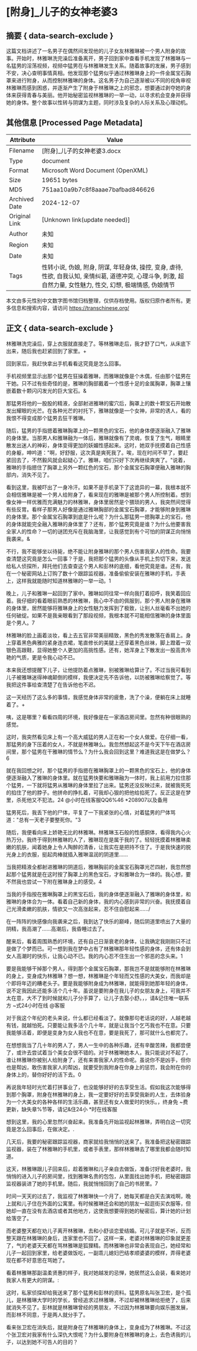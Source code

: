 # [附身]_儿子的女神老婆3



## 摘要  { data-search-exclude }

<!-- tcd_abstract -->
这篇文档讲述了一名男子在偶然间发现他的儿子女友林雅琳被一个男人附身的故事。开始时，林雅琳洗完澡后准备离开，男子回到家中查看手机发现了林雅琳与一名猛男的淫荡视频，视频中猛男在与林雅琳发生关系。随着故事的发展，男子感到不安，决心查明事情真相。他发现那个猛男似乎通过林雅琳身上的一件金属宝石胸罩来进行附身，从而控制林雅琳的身体。这名男子为自己逐渐被以不同的视角审视林雅琳而感到困惑，并逐渐产生了附身于林雅琳之上的邪念，想要通过剥夺她的身体来获得青春与美丽。他开始秘密监视林雅琳的一举一动，以寻求机会变身并获得她的身体。整个故事以性转与阴谋为主题，同时涉及复杂的人际关系及心理动机。

<!-- tcd_abstract_end -->

## 其他信息 [Processed Page Metadata]

| Attribute       | Value                                  |
|-----------------|----------------------------------------|
| Filename        | [附身]_儿子的女神老婆3.docx                             |
| Type            | document                                 |
| Format          | Microsoft Word Document (OpenXML)                               |
| Size            | 19651 bytes                           |
| MD5             | 751aa10a9b7c8f8aaae7bafbad846626                                  |
| Archived Date   | 2024-12-07                             |
| Original Link   | [Unknown link(update needed)]                         |
| Author          | 未知                               |
| Region          | 未知                               |
| Date            | 未知                                 |
| Tags            | 性转小说, 伪娘, 附身, 阴谋, 年轻身体, 操控, 变身, 虐待, 性欲, 自我认知, 亲情纠葛, 道德冲突, 心理斗争, 刺激, 超自然力量, 女性魅力, 性交, 幻想, 极端情感, 伪娘情节                                 |

本文由多元性别中文数字图书馆归档整理，仅供存档使用。版权归原作者所有。更多信息和搜索内容，请访问 <https://transchinese.org/>


## 正文 { data-search-exclude }

<!-- tcd_main_text -->
林雅琳洗完澡后，穿上衣服就直接走了。等林雅琳走后，我才舒了口气，从床底下出来，随后我也赶紧回到了家里。+



回到家后，我赶快拿出手机看看这究竟是怎么回事。





手机视频里显示出那个猛男在狂操着雅琳，而雅琳就像是个木偶，任由那个猛男在干她。只不过有些奇怪的是，雅琳的胸部戴着一个性感十足的金属胸罩，胸罩上镶嵌着数十颗闪闪发光的巨大宝石。&





那猛男将他的一股股的精液，全部射进雅琳的蜜穴后，胸罩上的数十颗宝石开始散发出耀眼的光芒。在各种光芒的衬托下，雅琳就像是一个女神，非常的诱人，看的我恨不得变成那个猛男去狂干雅琳。





随后，猛男的手指摁着雅琳胸罩上的一颗黑色的宝石，他的身体便逐渐融入了雅琳的身体里。当那男人和雅琳融为一体后，雅琳就像有了灵魂，恢复了生气，眼睛里散发出迷人的神彩，身体变得更加的妖媚性感起来。这时，她双手抚摸着自己性感的身躯，呻吟道："啊，好舒服，这次真是爽死我了。唉，现在时间不早了，要赶紧回去了，不然毅风就会起疑心了。雅琳，咱们只好下次再继续爽爽了。"说着，雅琳的手指摁住了胸罩上另外一颗红色的宝石，那个金属宝石胸罩便融入雅琳的胸部内，消失不见了。





看到这里，我被吓出了一身冷汗。如果不是手机录下了这诡异的一幕，我根本就不会相信雅琳是被一个男人给附身了，看来现在的雅琳是被那个男人所控制着。想到像女神一样优雅而充满魅力的林雅琳，身体里居然是个猥琐的男人，我突然间觉得有些反胃。看样子那男人好像是通过雅琳胸部的金属宝石胸罩，才能够附身到雅琳的身体里。那个金属宝石胸罩到底是什么呢？为什么那猛男一摁胸罩上的宝石，他的身体就能完全融入雅琳的身体里了？还有，那个猛男究竟是谁？为什么他要害我全家人的性命？一切的谜团充斥在我脑海里，让我感觉到有个可怕的阴谋正向悄悄我袭来。&





不行，我不能够坐以待毙，绝不能让附身雅琳的那个男人伤害我家人的性命。我要查清楚这究竟是怎么一回事？于是，我把那个猛男的头像从手机上剪切下来，发送给私人侦探所，拜托他们去查查这个男人和彭林的底细，看他究竟是谁。还有，我在一个秘密网站上订购了数十个跟踪监视器，准备偷偷安装在雅琳的手机，手表上，这样我就能随时知道林雅琳的一举一动。1







晚上，儿子和雅琳一起回到了家中。雅琳如同往常一样向我打着招呼，我笑着回应着。我仔细的看着眼前熟悉的林雅琳，我心中不由的佩服到，那个男人附身在雅琳的身体里，居然能够将雅琳身上的女性魅力发挥到了极致，让别人丝毫看不出她的任何破绽。如果不是我亲眼看到了那段视频，我根本就不可能相信雅琳的身体里面是个男人。7





林雅琳的脸上画着淡妆，看上去五官非常美丽精致，黑色的秀发散落在香肩上。身上穿着黑色典雅的紧身连衣裙，笔直修长的美腿上还穿着黑色丝袜，脚上蹬着一双银色高跟鞋，显得她整个人更加的高挑性感。还有，她浑身上下散发出一股高贵冷艳的气质，更是令我心动不已。





本来我还想提醒下儿子，让他提防着点雅琳，别被雅琳给算计了。不过当我可看到儿子被雅琳迷得神魂颠倒的模样，我便决定先不告诉他，以防被雅琳给察觉了。等我把这件事给查清楚了在告诉他也不迟。





这一天经历了这么多的事情，我感觉身体非常的疲惫，洗了个澡，便躺在床上就睡着了。+





咦，这是哪里？看看四周的环境，我好像是在一家酒店房间里。忽然有种很眼熟的感觉。





这时，我突然看见床上有一个高大威猛的男人正在和一个女人做爱。在仔细一看，那猛男的身下压着的女人，不就是林雅琳么。我忽然想起这不是今天下午在酒店房间里，那个猛男在干雅琳的情节么？为什么我会回到这里？难道我这是在做梦么？6





就在我回想之时，那个猛男的手指摁在雅琳胸罩上的一颗黑色的宝石上，他的身体便逐渐融入了雅琳的身体里。就在猛男快要和雅琳融为一体时，我上前用力拉住那个猛男，一下就将猛男从雅琳的身体里拉了出来。猛男还没反映过来，就被我死死的掐住了他的脖子。他拼命的挣扎着，可我却心狠的把他给掐死了。反正这是在梦里，杀死他又不犯法。24 @小时在线客服QQ6%46 *208907以及备用





猛男死后，我丢下他的尸体，平复了一下我紧张的心情，对着猛男的尸体骂道："总有一天老子要整死你。"3





随后，我便看向床上娇艳无比的林雅琳。林雅琳玉石般的性感胴体，看得我内心火热万分。我终于得到林雅琳的人了，雅琳现在是属于我的了。轻轻抚摸着林雅琳柔嫩的肌肤，闻着她身上令人陶醉的清香，让我实在是把持不住了。于是我快速的脱光身上的衣服，挺起肉棒就插入雅琳温润的阴道里......







当我把精液全都射进雅琳的阴道后，雅琳胸前的金属宝石胸罩光芒四射，我忽然想起那个猛男就是在这时按了胸罩上的黑色宝石，才和雅琳合为一体的。我心想，要不然我也尝试一下附在雅琳身上的感受。4





当我的手指按在雅琳胸罩上的黑宝石后，我的身体便逐渐融入了雅琳的身体里，和雅琳的身体合为一体。看着自己新的身体，我的内心感到非常的兴奋。我抚摸着自己光滑柔嫩的肌肤，情欲又一次高涨起来，忍不住自慰起来....../





在一阵阵的快感像向我袭来之后，我到达了快乐的巅峰，随后阴道里喷出了大量的阴精，我高潮了......高潮后，我昏睡过去了。





醒来后，看着周围熟悉的环境，还有自己日渐衰老的身体，让我确定我刚刚只不过是做了个梦而已。可一想到我在梦中占有了林雅琳那年轻性感的身体，还有体会到女人高潮时的快乐，让我心动不已。我的内心忍不住生出一个邪恶的念头来。1





要是我能够干掉那个男人，得到那个金属宝石胸罩，那我岂不是就能够附在林雅琳的身上，变身成为林雅琳？想一想，林雅琳是个年轻而又性感的大美女，而我却是个即将年迈的糟老头子。要是我能够附身成为林雅琳，就能得到她那年轻的身体，说不定我因此还能多活个几十年。虽说是要附身在我儿子的女朋友身上，可我并不太在意，大不了到时候就和儿子分手算了，让儿子去娶小舒。，，请&记住唯一联系方 ~式24小时在线 @客服





对于我这个年纪的老头来说，什么都已经看淡了。就像那句老话说的好，人越老越有钱，就越怕死。只要能让我多活个几十年，就是让我当个乞丐我也不在意。只要我能够活着，即便是变身为女人我也不在意，要是我死了，那可就什么也都完了。





在想想我当了几十年的男人了，男人一生中的各种乐趣，还有辛酸苦辣，我都尝便了，或许去尝试着当个美女会很不错的。对于林雅琳她本人，我只能说对不起了，谁让林雅琳你被别人给附身了，还有来害我家人的性命呢。虽说你不是凶手，但你也是帮凶，敢伤害我家人的帮凶，就要受到我附身在你身上的惩罚，我会附在你的身体上的，替你好好的活下去。0





再说我年轻时光忙着打拼事业了，也没能够好好的去享受生活。假如我这次能够得到那个胸罩，附身在林雅琳的身上，我一定要好好的去享受我新的人生，去体验身为一个大美女的各种各样的生活乐趣，甚至还有女人做爱时的快乐。，终身免 ~费更新，缺失章%节等，请记&住24小 *时在线客服





想到这里，我的心里忽然兴奋起来。我准备先开始监视起林雅琳，弄明白这一切究竟是怎么回事后，在做决定。.





几天后，我要的秘密跟踪监视器，商家就给我悄悄的送来了。我准备把这秘密跟踪监视器，装在了林雅琳的手机里，或者手表里，那样林雅琳去了哪里我都会随时知道。





这天，林雅琳跟儿子回来后，趁着雅琳和儿子亲自去做饭，准备讨好我老婆时，我悄悄的进入儿子的房间里，找到雅琳名贵的包包，从里面找出她手机，把秘密跟踪监视器装进了她的手机里。随后，我就悄悄回到了自己的书房里。7





时间一天天的过去了，我监视了林雅琳快一个月了，她每天都是白天去演戏啊，晚上就和儿子住在外面的公寓里。有时候雅琳还会和她的朋友一起逛街买衣服等，但她却一直在没有去酒店或者其他地方，这使我想要得到她的秘密后，算计她的计划给落空了。





而老婆整天都在劝儿子离开林雅琳，去和小舒谈恋爱结婚。可儿子就是不听，反而整天跟在林雅琳的身后，连家里也不回了。这样一来，老婆对林雅琳的印象就更差了，气的老婆天天都在骂林雅琳是狐狸精。而林雅琳也非常会表现自己，她经常和儿子一起回到家里，给老婆做饭吃，一副乖儿媳妇巴结孝顺婆婆的模样，弄得老婆现在都不好意思在骂她了。





看着林雅琳那副温柔贤惠的样子，我对她越发的忌惮，她居然这么会装，看来她对我家人有更大的阴谋。:





这时，私家侦探却给我送来了那个猛男和彭林的资料。猛男原名叫张卫宏，是个孤儿，是林雅琳大学时的学长，曾经追求过林雅琳，不过却被林雅琳给拒绝了，后来就消失不见了。彭林就是林雅琳曾经的男朋友，不过因为林雅琳要向娱乐圈发展，而彭林不同意，于是两人就分手了。





看来张卫宏在消失后，就是附身在了林雅琳的身体上，变身成为了林雅琳。不过这个张卫宏对我家有什么深仇大恨呢？为什么要附身在林雅琳的身上，去色诱我的儿子，以达到她不可告人的目的？
<!-- tcd_main_text_end -->

